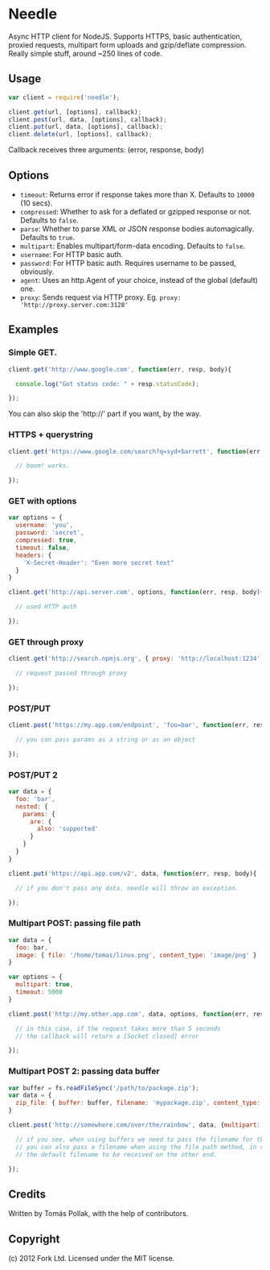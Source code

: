 Needle
======

Async HTTP client for NodeJS. Supports HTTPS, basic authentication, proxied requests, multipart
form uploads and gzip/deflate compression. Really simple stuff, around ~250 lines of code.

Usage
-----

``` js
var client = require('needle');

client.get(url, [options], callback);
client.post(url, data, [options], callback);
client.put(url, data, [options], callback);
client.delete(url, [options], callback);
```

Callback receives three arguments: (error, response, body)

Options
------

 - `timeout`: Returns error if response takes more than X. Defaults to `10000` (10 secs).
 - `compressed`: Whether to ask for a deflated or gzipped response or not. Defaults to `false`.
 - `parse`: Whether to parse XML or JSON response bodies automagically. Defaults to `true`.
 - `multipart`: Enables multipart/form-data encoding. Defaults to `false`.
 - `username`: For HTTP basic auth.
 - `password`: For HTTP basic auth. Requires username to be passed, obviously.
 - `agent`: Uses an http.Agent of your choice, instead of the global (default) one. 
 - `proxy`: Sends request via HTTP proxy. Eg. `proxy: 'http://proxy.server.com:3128'`

Examples
--------

### Simple GET.

``` js
client.get('http://www.google.com', function(err, resp, body){

  console.log("Got status code: " + resp.statusCode);

});
```

You can also skip the 'http://' part if you want, by the way.

### HTTPS + querystring

``` js
client.get('https://www.google.com/search?q=syd+barrett', function(err, resp, body){

  // boom! works.

});
```

### GET with options

``` js
var options = {
  username: 'you',
  password: 'secret',
  compressed: true,
  timeout: false,
  headers: {
    'X-Secret-Header': "Even more secret text"
  }
}

client.get('http://api.server.com', options, function(err, resp, body){

  // used HTTP auth

});
```

### GET through proxy

``` js
client.get('http://search.npmjs.org', { proxy: 'http://localhost:1234' }, function(err, resp, body){

  // request passed through proxy

});
```

### POST/PUT

``` js
client.post('https://my.app.com/endpoint', 'foo=bar', function(err, resp, body){

  // you can pass params as a string or as an object

});
```

### POST/PUT 2

``` js
var data = {
  foo: 'bar',
  nested: {
    params: {
      are: {
        also: 'supported'
      }
    }
  }
}

client.put('https://api.app.com/v2', data, function(err, resp, body){

  // if you don't pass any data, needle will throw an exception.

});
```

### Multipart POST: passing file path

``` js
var data = {
  foo: bar,
  image: { file: '/home/tomas/linux.png', content_type: 'image/png' }
}

var options = {
  multipart: true,
  timeout: 5000
}

client.post('http://my.other.app.com', data, options, function(err, resp, body){

  // in this case, if the request takes more than 5 seconds
  // the callback will return a [Socket closed] error

});
```

### Multipart POST 2: passing data buffer

``` js
var buffer = fs.readFileSync('/path/to/package.zip');
var data = {
  zip_file: { buffer: buffer, filename: 'mypackage.zip', content_type: 'application/octet-stream' },
}

client.post('http://somewhere.com/over/the/rainbow', data, {multipart: true}, function(err, resp, body){

  // if you see, when using buffers we need to pass the filename for the multipart body.
  // you can also pass a filename when using the file path method, in case you want to override
  // the default filename to be received on the other end.

});
```

Credits
-------

Written by Tomás Pollak, with the help of contributors.

Copyright
-----

(c) 2012 Fork Ltd. Licensed under the MIT license.
